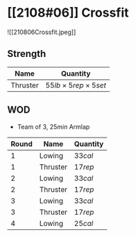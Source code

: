 # [[2108#06]] Crossfit
![[210806Crossfit.jpeg]]
## Strength
| Name     | Quantity                       |
| -------- | ------------------------------ |
| Thruster | $55lb \times 5rep \times 5set$ |
## WOD
- Team of $3$, $25min$ Armlap

| Round | Name     | Quantity |
| ----- | -------- | -------- |
| 1     | Lowing   | $33cal$  |
| 1     | Thruster | $17rep$  |
| 2     | Lowing   | $33cal$  |
| 2     | Thruster | $17rep$  |
| 3     | Lowing   | $33cal$  |
| 3     | Thruster | $17rep$  |
| 4     | Lowing   | $25cal$  |
